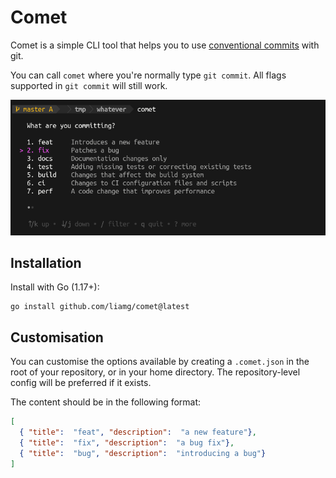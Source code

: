 # Comet

Comet is a simple CLI tool that helps you to use [conventional commits](https://www.conventionalcommits.org/) with git.

You can call `comet` where you're normally type `git commit`. All flags supported in `git commit` will still work.

![Demo](demo.png)

## Installation

Install with Go (1.17+):

```console
go install github.com/liamg/comet@latest
```

## Customisation

You can customise the options available by creating a `.comet.json` in the root of your repository, or in your home directory. The repository-level config will be preferred if it exists.

The content should be in the following format:

```json
[
  { "title":  "feat", "description":  "a new feature"},
  { "title":  "fix", "description":  "a bug fix"},
  { "title":  "bug", "description":  "introducing a bug"}
]
```
